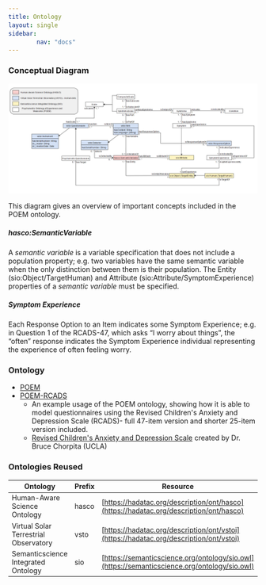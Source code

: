```yaml
---
title: Ontology
layout: single
sidebar:
        nav: "docs"
---
```


### Conceptual Diagram

![POEM Conceptual Diagram](images/POEM_uml.PNG)

This diagram gives an overview of important concepts included in the POEM ontology.

##### hasco:SemanticVariable

A *semantic variable* is a variable specification that does not include a population property; e.g. two variables have the same semantic variable when the only distinction between them is their population. The Entity (sio:Object/TargetHuman) and Attribute (sio:Attribute/SymptomExperience) properties of a *semantic variable* must be specified.

##### Symptom Experience

Each Response Option to an Item indicates some Symptom Experience; e.g. in Question 1 of the RCADS-47, which asks “I worry about things”, the “often” response indicates the Symptom Experience individual representing the experience of often feeling worry.

### Ontology

- [POEM][poem-current]
- [POEM-RCADS][poem-rcads-current]
  - An example usage of the POEM ontology, showing how it is able to model questionnaires using the Revised Children's Anxiety and Depression Scale (RCADS)- full 47-item version and shorter 25-item version included.
  - [Revised Children's Anxiety and Depression Scale](https://www.childfirst.ucla.edu/resources/) created by Dr. Bruce Chorpita (UCLA)

### Ontologies Reused

| Ontology                                | Prefix | Resource                                                                                     |
|-----------------------------------------|--------|----------------------------------------------------------------------------------------------|
| Human-Aware Science Ontology            | hasco  | [https://hadatac.org/description/ont/hasco](https://hadatac.org/description/ont/hasco)       |
| Virtual Solar Terrestrial Observatory   | vsto   | [https://hadatac.org/description/ont/vstoi](https://hadatac.org/description/ont/vstoi)       |
| Semanticscience Integrated Ontology     | sio    | [https://semanticscience.org/ontology/sio.owl](https://semanticscience.org/ontology/sio.owl) |

[poem-current]: https://raw.githubusercontent.com/tetherless-world/POEM/main/POEM.rdf?token=GHSAT0AAAAAACFDP63DLXPW45SZMFHELD2MZFRZDSQ
[poem-rcads-current]: https://raw.githubusercontent.com/tetherless-world/POEM/main/POEM-RCADS.rdf?token=GHSAT0AAAAAACFDP63DRO54JNYJXFSIXKGUZFRZMIQ
